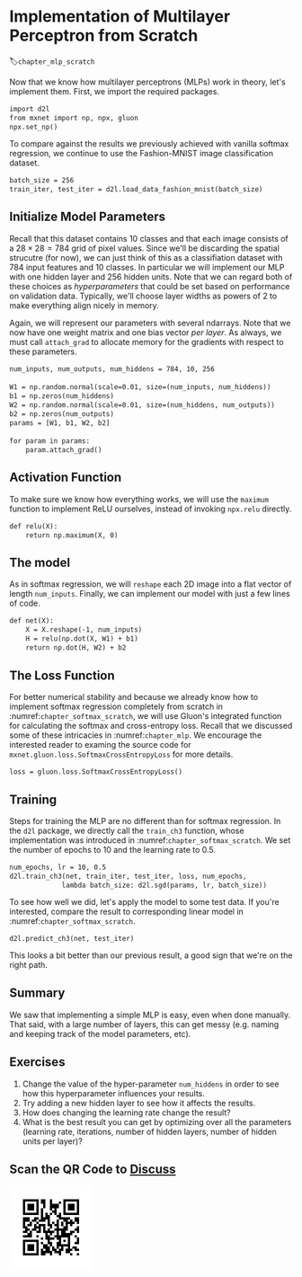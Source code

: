 # Implementation of Multilayer Perceptron from Scratch
:label:`chapter_mlp_scratch`

Now that we know how multilayer perceptrons (MLPs) work in theory,
let's implement them. First, we import the required packages.

```{.python .input  n=9}
import d2l
from mxnet import np, npx, gluon
npx.set_np()
```

To compare against the results
we previously achieved with vanilla softmax regression,
we continue to use the Fashion-MNIST image classification dataset.

```{.python .input  n=2}
batch_size = 256
train_iter, test_iter = d2l.load_data_fashion_mnist(batch_size)
```

## Initialize Model Parameters

Recall that this dataset contains 10 classes and that
each image consists of a $28 \times 28 = 784$ grid of pixel values.
Since we'll be discarding the spatial strucutre (for now),
we can just think of this as a classifiation dataset
with $784$ input features and $10$ classes.
In particular we will implement our MLP
with one hidden layer and $256$ hidden units.
Note that we can regard both of these choices as *hyperparameters*
that could be set based on performance on validation data.
Typically, we'll choose layer widths as powers of $2$
to make everything align nicely in memory.

Again, we will represent our parameters with several ndarrays.
Note that we now have one weight matrix and one bias vector *per layer*.
As always, we must call `attach_grad` to allocate memory for the gradients with respect to these parameters.

```{.python .input  n=3}
num_inputs, num_outputs, num_hiddens = 784, 10, 256

W1 = np.random.normal(scale=0.01, size=(num_inputs, num_hiddens))
b1 = np.zeros(num_hiddens)
W2 = np.random.normal(scale=0.01, size=(num_hiddens, num_outputs))
b2 = np.zeros(num_outputs)
params = [W1, b1, W2, b2]

for param in params:
    param.attach_grad()
```

## Activation Function

To make sure we know how everything works,
we will use the `maximum` function to implement ReLU ourselves,
instead of invoking `npx.relu` directly.

```{.python .input  n=4}
def relu(X):
    return np.maximum(X, 0)
```

## The model

As in softmax regression, we will `reshape` each 2D image
into a flat vector of length  `num_inputs`.
Finally, we can implement our model with just a few lines of code.

```{.python .input  n=5}
def net(X):
    X = X.reshape(-1, num_inputs)
    H = relu(np.dot(X, W1) + b1)
    return np.dot(H, W2) + b2
```

## The Loss Function

For better numerical stability and because we already know
how to implement softmax regression completely from scratch in :numref:`chapter_softmax_scratch`,
we will use Gluon's integrated function
for calculating the softmax and cross-entropy loss.
Recall that we discussed some of these intricacies
in :numref:`chapter_mlp`.
We encourage the interested reader to examing the source code
for `mxnet.gluon.loss.SoftmaxCrossEntropyLoss` for more details.

```{.python .input  n=6}
loss = gluon.loss.SoftmaxCrossEntropyLoss()
```

## Training

Steps for training the MLP are no different than for softmax regression.
In the `d2l` package, we directly call the `train_ch3` function, whose implementation was introduced in :numref:`chapter_softmax_scratch`.
We set the number of epochs to $10$ and the learning rate to $0.5$.

```{.python .input  n=7}
num_epochs, lr = 10, 0.5
d2l.train_ch3(net, train_iter, test_iter, loss, num_epochs, 
             lambda batch_size: d2l.sgd(params, lr, batch_size))
```

To see how well we did, let's apply the model to some test data.
If you're interested, compare the result to corresponding linear model in :numref:`chapter_softmax_scratch`.

```{.python .input}
d2l.predict_ch3(net, test_iter)
```

This looks a bit better than our previous result, a good sign that we're on the right path.

## Summary

We saw that implementing a simple MLP is easy, even when done manually.
That said, with a large number of layers, this can get messy
(e.g. naming and keeping track of the model parameters, etc).

## Exercises

1. Change the value of the hyper-parameter `num_hiddens` in order to see how this hyperparameter influences your results.
1. Try adding a new hidden layer to see how it affects the results.
1. How does changing the learning rate change the result?
1. What is the best result you can get by optimizing over all the parameters (learning rate, iterations, number of hidden layers, number of hidden units per layer)?

## Scan the QR Code to [Discuss](https://discuss.mxnet.io/t/2339)

![](../img/qr_mlp-scratch.svg)
